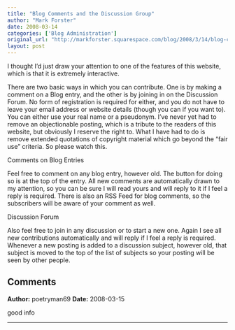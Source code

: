 ```yaml
---
title: "Blog Comments and the Discussion Group"
author: "Mark Forster"
date: 2008-03-14
categories: ['Blog Administration']
original_url: "http://markforster.squarespace.com/blog/2008/3/14/blog-comments-and-the-discussion-group.html"
layout: post
---
```


I thought I’d just draw your attention to one of the features of this website, which is that it is extremely interactive.

There are two basic ways in which you can contribute. One is by making a comment on a Blog entry, and the other is by joining in on the Discussion Forum. No form of registration is required for either, and you do not have to leave your email address or website details (though you can if you want to). You can either use your real name or a pseudonym. I’ve never yet had to remove an objectionable posting, which is a tribute to the readers of this website, but obviously I reserve the right to. What I have had to do is remove extended quotations of copyright material which go beyond the “fair use” criteria. So please watch this.

Comments on Blog Entries

Feel free to comment on any blog entry, however old. The button for doing so is at the top of the entry. All new comments are automatically drawn to my attention, so you can be sure I will read yours and will reply to it if I feel a reply is required. There is also an RSS Feed for blog comments, so the subscribers will be aware of your comment as well.

Discussion Forum

Also feel free to join in any discussion or to start a new one. Again I see all new contributions automatically and will reply if I feel a reply is required. Whenever a new posting is added to a discussion subject, however old, that subject is moved to the top of the list of subjects so your posting will be seen by other people.

## Comments

**Author:** poetryman69
**Date:** 2008-03-15

good info

---
